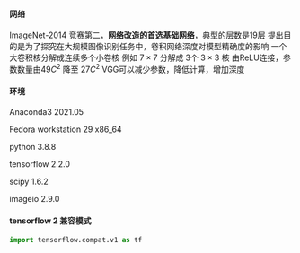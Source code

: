 #### 网络
ImageNet-2014 竞赛第二，**网络改造的首选基础网络**，典型的层数是19层
提出目的是为了探究在大规模图像识别任务中，卷积网络深度对模型精确度的影响
一个大卷积核分解成连续多个小卷核
例如 $7\times7$ 分解成 3个 $3\times 3$ 核 由ReLU连接，参数数量由$49C^2$ 降至 $27C^2$
VGG可以减少参数，降低计算，增加深度

#### 环境
Anaconda3 2021.05

Fedora workstation 29 x86_64

python 3.8.8

tensorflow                2.2.0

scipy                     1.6.2

imageio                   2.9.0

#### tensorflow 2 兼容模式

```python
import tensorflow.compat.v1 as tf
```
